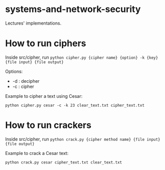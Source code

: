# systems-and-network-security
Lectures' implementations.

# How to run ciphers
Inside src/cipher, run `python cipher.py {cipher name} {option} -k {key} {file input} {file output}` 

Options:
- -d : decipher
- -c : cipher

Example to cipher a text using Cesar:

`python cipher.py cesar -c -k 23 clear_text.txt cipher_text.txt`


# How to run crackers
Inside src/cipher, run `python crack.py {cipher method name} {file input} {file output}`

Example to crack a Cesar text:

`python crack.py cesar cipher_text.txt clear_text.txt`
